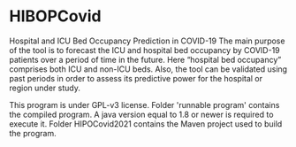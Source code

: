 # HIBOPCovid
Hospital and ICU Bed Occupancy Prediction in COVID-19
The main purpose of the tool is to forecast the ICU and hospital bed occupancy 
by COVID-19 patients over a period of time in the future. Here “hospital bed occupancy” 
comprises both ICU and non-ICU beds. Also, the tool can be validated using past
periods in order to assess its predictive power for the hospital or region under study.

This program is under GPL-v3 license.
Folder 'runnable program' contains the compiled program. A java version equal to 1.8 or newer is required to execute it. 
Folder HIPOCovid2021 contains the Maven project   used to build the program.
